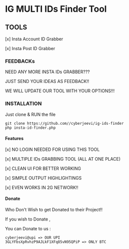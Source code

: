 # IG MULTI IDs Finder Tool

## TOOLS
[x] Insta Account ID Grabber

[x] Insta Post ID Grabber



### FEEDBACKs
NEED ANY MORE INSTA IDs GRABBER???

JUST SEND YOUR IDEAS AS FEEDBACK!!

WE WILL UPDATE OUR TOOL WITH YOUR OPTIONS!!!



### INSTALLATION
Just clone & RUN the file
```
git clone https://github.com//cyberjeevi/ig-ids-finder
php insta-id-finder.php
```

#### Features
[x] NO LOGIN NEEDED FOR USING THIS TOOL

[x] MULTIPLE IDs GRABBING TOOL (ALL AT ONE PLACE)

[x] CLEAN UI FOR BETTER WORKING

[x] SIMPLE OUTPUT HIGHLIGHTINGS

[x] EVEN WORKS IN 2G NETWORK!!




#### Donate
Who Don't Wish to get Donated to their Project!!

If you wish to Donate ,

You can Donate to us :

    cyberjeevi@upi => OUR UPI
    3GLYFbsXpRvhzP9AJLkF1XFq85vN95QPiP => ONLY BTC
    
